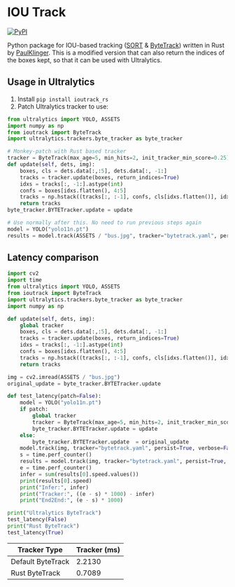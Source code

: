 # IOU Track

[![PyPI](https://img.shields.io/pypi/v/ioutrack_rs.svg?style=flat-square)](https://pypi.org/project/ioutrack_rs/)

Python package for IOU-based tracking ([SORT](https://arxiv.org/abs/1602.00763) & [ByteTrack](https://arxiv.org/abs/2110.06864)) written in Rust by [PaulKlinger](https://github.com/PaulKlinger). This is a modified version that can also return the indices of the boxes kept, so that it can be used with Ultralytics.

## Usage in Ultralytics

1. Install `pip install ioutrack_rs`
2. Patch Ultralytics tracker to use:

```python
from ultralytics import YOLO, ASSETS
import numpy as np
from ioutrack import ByteTrack
import ultralytics.trackers.byte_tracker as byte_tracker

# Monkey-patch with Rust based tracker
tracker = ByteTrack(max_age=5, min_hits=2, init_tracker_min_score=0.25)
def update(self, dets, img):
    boxes, cls = dets.data[:,:5], dets.data[:, -1:]
    tracks = tracker.update(boxes, return_indices=True)
    idxs = tracks[:, -1:].astype(int)
    confs = boxes[idxs.flatten(), 4:5]
    tracks = np.hstack((tracks[:, :-1], confs, cls[idxs.flatten()], idxs))
    return tracks
byte_tracker.BYTETracker.update = update

# Use normally after this. No need to run previous steps again
model = YOLO("yolo11n.pt")
results = model.track(ASSETS / "bus.jpg", tracker="bytetrack.yaml", persist=True, verbose=False)
```

## Latency comparison

```python
import cv2
import time
from ultralytics import YOLO, ASSETS
from ioutrack import ByteTrack
import ultralytics.trackers.byte_tracker as byte_tracker
import numpy as np

def update(self, dets, img):
    global tracker
    boxes, cls = dets.data[:,:5], dets.data[:, -1:]
    tracks = tracker.update(boxes, return_indices=True)
    idxs = tracks[:, -1:].astype(int)
    confs = boxes[idxs.flatten(), 4:5]
    tracks = np.hstack((tracks[:, :-1], confs, cls[idxs.flatten()], idxs))
    return tracks

img = cv2.imread(ASSETS / "bus.jpg")
original_update = byte_tracker.BYTETracker.update 

def test_latency(patch=False):
    model = YOLO("yolo11n.pt")
    if patch:
        global tracker
        tracker = ByteTrack(max_age=5, min_hits=2, init_tracker_min_score=0.25)
        byte_tracker.BYTETracker.update = update
    else:
        byte_tracker.BYTETracker.update  = original_update
    model.track(img, tracker="bytetrack.yaml", persist=True, verbose=False) # warmup
    s = time.perf_counter()
    results = model.track(img, tracker="bytetrack.yaml", persist=True, verbose=False)
    e = time.perf_counter()
    infer = sum(results[0].speed.values())
    print(results[0].speed)
    print("Infer:", infer)
    print("Tracker:", ((e - s) * 1000) - infer)
    print("End2End:", (e - s) * 1000)

print("Ultralytics ByteTrack")
test_latency(False)
print("Rust ByteTrack")
test_latency(True)
```

| Tracker Type       | Tracker (ms) |
|--------------------|--------------|
| Default ByteTrack  | 2.2130       |
| Rust ByteTrack     | 0.7089       |
